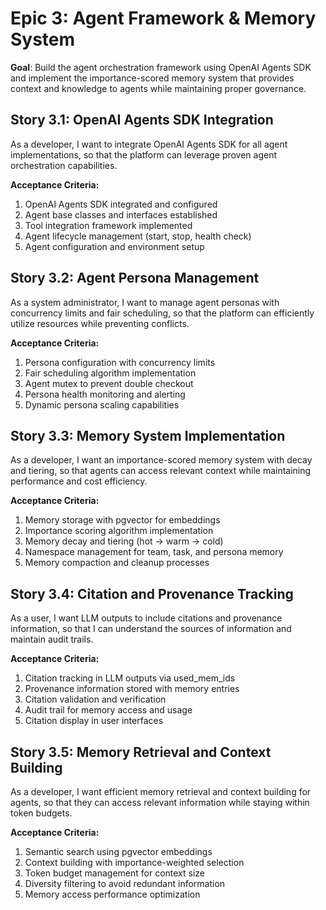 # Epic 3: Agent Framework & Memory System

**Goal**: Build the agent orchestration framework using OpenAI Agents SDK and implement the importance-scored memory system that provides context and knowledge to agents while maintaining proper governance.

## Story 3.1: OpenAI Agents SDK Integration

As a developer,
I want to integrate OpenAI Agents SDK for all agent implementations,
so that the platform can leverage proven agent orchestration capabilities.

**Acceptance Criteria:**

1. OpenAI Agents SDK integrated and configured
2. Agent base classes and interfaces established
3. Tool integration framework implemented
4. Agent lifecycle management (start, stop, health check)
5. Agent configuration and environment setup

## Story 3.2: Agent Persona Management

As a system administrator,
I want to manage agent personas with concurrency limits and fair scheduling,
so that the platform can efficiently utilize resources while preventing conflicts.

**Acceptance Criteria:**

1. Persona configuration with concurrency limits
2. Fair scheduling algorithm implementation
3. Agent mutex to prevent double checkout
4. Persona health monitoring and alerting
5. Dynamic persona scaling capabilities

## Story 3.3: Memory System Implementation

As a developer,
I want an importance-scored memory system with decay and tiering,
so that agents can access relevant context while maintaining performance and cost efficiency.

**Acceptance Criteria:**

1. Memory storage with pgvector for embeddings
2. Importance scoring algorithm implementation
3. Memory decay and tiering (hot → warm → cold)
4. Namespace management for team, task, and persona memory
5. Memory compaction and cleanup processes

## Story 3.4: Citation and Provenance Tracking

As a user,
I want LLM outputs to include citations and provenance information,
so that I can understand the sources of information and maintain audit trails.

**Acceptance Criteria:**

1. Citation tracking in LLM outputs via used_mem_ids
2. Provenance information stored with memory entries
3. Citation validation and verification
4. Audit trail for memory access and usage
5. Citation display in user interfaces

## Story 3.5: Memory Retrieval and Context Building

As a developer,
I want efficient memory retrieval and context building for agents,
so that they can access relevant information while staying within token budgets.

**Acceptance Criteria:**

1. Semantic search using pgvector embeddings
2. Context building with importance-weighted selection
3. Token budget management for context size
4. Diversity filtering to avoid redundant information
5. Memory access performance optimization
